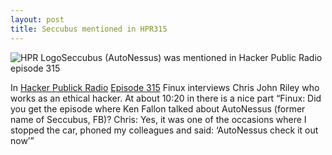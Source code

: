 ```yaml
---
layout: post
title: Seccubus mentioned in HPR315
---
```

![HPR Logo](http://www.hackerpublicradio.org/images/hpr_feed_small.png)Seccubus
(AutoNessus) was mentioned in Hacker Public Radio episode 315

In [Hacker Publick Radio](http://www.hackerpublicradio.org/) [Episode
315](http://www.hackerpublicradio.org/eps/hpr0315.mp3) Finux interviews Chris
John Riley who works as an ethical hacker. At about 10:20 in there is a nice
part “Finux: Did you get the episode where Ken Fallon talked about AutoNessus
(former name of Seccubus, FB)? Chris: Yes, it was one of the occasions where I
stopped the car, phoned my colleagues and said: ‘AutoNessus check it out now’”

